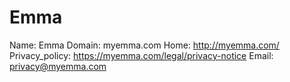 
# Emma

Name: Emma
Domain: myemma.com
Home: http://myemma.com/
Privacy_policy: https://myemma.com/legal/privacy-notice
Email: privacy@myemma.com
